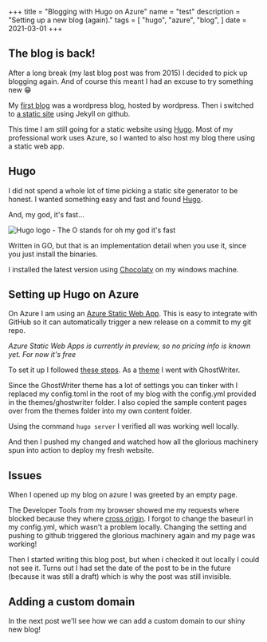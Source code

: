 +++
title = "Blogging with Hugo on Azure"
name = "test"
description = "Setting up a new blog (again)."
tags = [
    "hugo",
    "azure",
    "blog",
]
date = 2021-03-01
+++

## The blog is back!

After a long break (my last blog post was from 2015) I decided to pick up blogging again.
And of course this meant I had an excuse to try something new 😁

My [first blog](http://rafvb.github.io) was a wordpress blog, hosted by wordpress.
Then i switched to [a static site](https://rafvb.wordpress.com) using Jekyll on github.

This time I am still going for a static website using [Hugo](https://gohugo.io/). Most of my professional work uses Azure, so I wanted to also host my blog there using a static web app.

## Hugo

I did not spend a whole lot of time picking a static site generator to be honest. I wanted something easy and fast and found [Hugo](https://gohugo.io/).

And, my god, it's fast...

![Hugo logo - The O stands for oh my god it's fast](/blogging-with-hugo-on-azure/hugo_logo.svg)

Written in GO, but that is an implementation detail when you use it, since you just install the binaries.

I installed the latest version using [Chocolaty](https://gohugo.io/getting-started/installing/#chocolatey-windows) on my windows machine.

## Setting up Hugo on Azure

On Azure I am using an [Azure Static Web App](https://docs.microsoft.com/en-us/azure/static-web-apps/overview). This is easy to integrate with GitHub so it can automatically trigger a new release on a commit to my git repo.

_Azure Static Web Apps is currently in preview, so no pricing info is known yet. For now it's free_

To set it up I followed [these steps](https://docs.microsoft.com/en-us/azure/static-web-apps/publish-hugo). As a [theme](https://themes.gohugo.io/) I went with GhostWriter.

Since the GhostWriter theme has a lot of settings you can tinker with I replaced my config.toml in the root of my blog with the config.yml provided in the themes/ghostwriter folder. I also copied the sample content pages over from the themes folder into my own content folder.

Using the command ```hugo server``` I verified all was working well locally.

And then I pushed my changed and watched how all the glorious machinery spun into action to deploy my fresh website.

## Issues

When I opened up my blog on azure I was greeted by an empty page.

The Developer Tools from my browser showed me my requests where blocked because they where [cross origin](https://developer.mozilla.org/en-US/docs/Web/HTTP/CORS). I forgot to change the baseurl in my config.yml, which wasn't a problem locally. Changing the setting and pushing to github triggered the glorious machinery again and my page was working! 

Then I started writing this blog post, but when i checked it out locally I could not see it.
Turns out I had set the date of the post to be in the future (because it was still a draft) which is why the post was still invisible.

## Adding a custom domain

In the next post we'll see how we can add a custom domain to our shiny new blog!